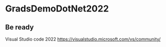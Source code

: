 # GradsDemoDotNet2022

## Be ready

Visual Studio code 2022 https://visualstudio.microsoft.com/vs/community/
